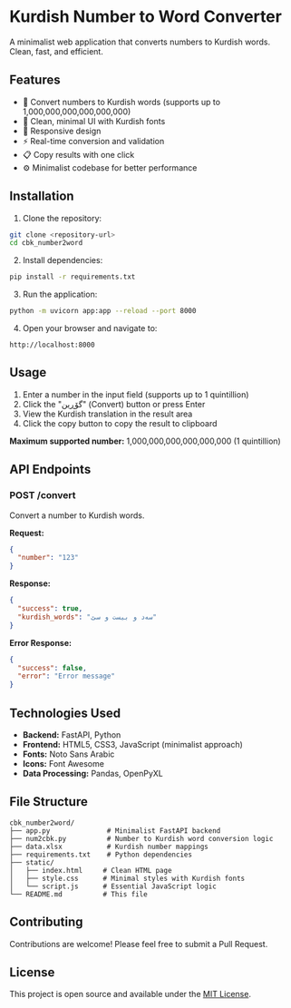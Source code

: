# Kurdish Number to Word Converter

A minimalist web application that converts numbers to Kurdish words. Clean, fast, and efficient.

## Features

- 🔢 Convert numbers to Kurdish words (supports up to 1,000,000,000,000,000,000)
- 🎨 Clean, minimal UI with Kurdish fonts
- 📱 Responsive design
- ⚡ Real-time conversion and validation
- 📋 Copy results with one click
- ⚙️ Minimalist codebase for better performance

## Installation

1. Clone the repository:

```bash
git clone <repository-url>
cd cbk_number2word
```

2. Install dependencies:

```bash
pip install -r requirements.txt
```

3. Run the application:

```bash
python -m uvicorn app:app --reload --port 8000
```

4. Open your browser and navigate to:

```
http://localhost:8000
```

## Usage

1. Enter a number in the input field (supports up to 1 quintillion)
2. Click the "گۆڕین" (Convert) button or press Enter
3. View the Kurdish translation in the result area
4. Click the copy button to copy the result to clipboard

**Maximum supported number:** 1,000,000,000,000,000,000 (1 quintillion)

## API Endpoints

### POST /convert

Convert a number to Kurdish words.

**Request:**

```json
{
  "number": "123"
}
```

**Response:**

```json
{
  "success": true,
  "kurdish_words": "سەد و بیست و سێ"
}
```

**Error Response:**

```json
{
  "success": false,
  "error": "Error message"
}
```

## Technologies Used

- **Backend:** FastAPI, Python
- **Frontend:** HTML5, CSS3, JavaScript (minimalist approach)
- **Fonts:** Noto Sans Arabic
- **Icons:** Font Awesome
- **Data Processing:** Pandas, OpenPyXL

## File Structure

```
cbk_number2word/
├── app.py              # Minimalist FastAPI backend
├── num2cbk.py          # Number to Kurdish word conversion logic
├── data.xlsx           # Kurdish number mappings
├── requirements.txt    # Python dependencies
├── static/
│   ├── index.html     # Clean HTML page
│   ├── style.css      # Minimal styles with Kurdish fonts
│   └── script.js      # Essential JavaScript logic
└── README.md          # This file
```

## Contributing

Contributions are welcome! Please feel free to submit a Pull Request.

## License

This project is open source and available under the [MIT License](LICENSE).
